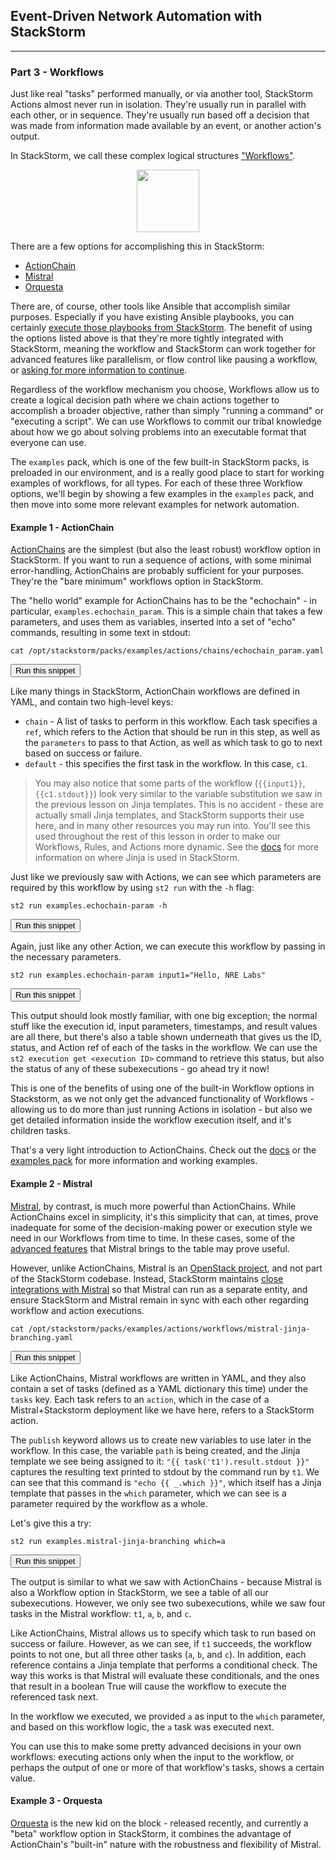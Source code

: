 ## Event-Driven Network Automation with StackStorm

---

### Part 3 - Workflows

Just like real "tasks" performed manually, or via another tool, StackStorm Actions almost never run in isolation. They're usually run in parallel with each other, or in sequence. They're usually run based off a decision that was made from information made available by an event, or another action's output.

In StackStorm, we call these complex logical structures ["Workflows"](https://docs.stackstorm.com/workflows.html).

<div style="text-align:center;"><img src="https://raw.githubusercontent.com/nre-learning/antidote/st2-lesson/lessons/lesson-15/workflows.png" width="100"></div>

There are a few options for accomplishing this in StackStorm:

- [ActionChain](https://docs.stackstorm.com/actionchain.html)
- [Mistral](https://docs.stackstorm.com/mistral.html)
- [Orquesta](https://docs.stackstorm.com/orquesta.html)

There are, of course, other tools like Ansible that accomplish similar purposes. Especially if you have existing Ansible playbooks, you can certainly [execute those playbooks from StackStorm](https://github.com/StackStorm-Exchange/stackstorm-ansible). The benefit of using the options listed above is that they're more tightly integrated with StackStorm, meaning the workflow and StackStorm can work together for advanced features like parallelism, or flow control like pausing a workflow, or [asking for more information to continue](https://docs.stackstorm.com/inquiries.html).

Regardless of the workflow mechanism you choose, Workflows allow us to create a logical decision path where we chain actions together to accomplish a broader objective, rather than simply "running a command" or "executing a script". We can use Workflows to commit our tribal knowledge about how we go about solving problems into an executable format that everyone can use.

The `examples` pack, which is one of the few built-in StackStorm packs, is preloaded in our environment, and is a really good place to start for working examples of workflows, for all types. For each of these three Workflow options, we'll begin by showing a few examples in the `examples` pack, and then move into some more relevant examples for network automation.

#### Example 1 - ActionChain

[ActionChains](https://docs.stackstorm.com/actionchain.html) are the simplest (but also the least robust) workflow option in StackStorm. If you want to run a sequence of actions, with some minimal error-handling, ActionChains are probably sufficient for your purposes. They're the "bare minimum" workflows option in StackStorm.

The "hello world" example for ActionChains has to be the "echochain" - in particular, `examples.echochain_param`. This is a simple chain that takes a few parameters, and uses them as variables, inserted into a set of "echo" commands, resulting in some text in stdout:

```
cat /opt/stackstorm/packs/examples/actions/chains/echochain_param.yaml
```
<button type="button" class="btn btn-primary btn-sm" onclick="runSnippetInTab('st2', 0)">Run this snippet</button>

Like many things in StackStorm, ActionChain workflows are defined in YAML, and contain two high-level keys:

- `chain` - A list of tasks to perform in this workflow. Each task specifies a `ref`, which refers to the Action that should be run in this step, as well as the `parameters` to pass to that Action, as well as which task to go to next based on success or failure.
- `default` - this specifies the first task in the workflow. In this case, `c1`.

> You may also notice that some parts of the workflow (`{{input1}}`, `{{c1.stdout}}`) look very similar to the variable substitution we saw in the previous lesson on Jinja templates. This is no accident - these are actually small Jinja templates, and StackStorm supports their use here, and in many other resources you may run into. You'll see this used throughout the rest of this lesson in order to make our Workflows, Rules, and Actions more dynamic. See the [docs](https://docs.stackstorm.com/reference/jinja.html) for more information on where Jinja is used in StackStorm.

Just like we previously saw with Actions, we can see which parameters are required by this workflow by using `st2 run` with the `-h` flag:

```
st2 run examples.echochain-param -h
```
<button type="button" class="btn btn-primary btn-sm" onclick="runSnippetInTab('st2', 1)">Run this snippet</button>

Again, just like any other Action, we can execute this workflow by passing in the necessary parameters.

```
st2 run examples.echochain-param input1="Hello, NRE Labs"
```
<button type="button" class="btn btn-primary btn-sm" onclick="runSnippetInTab('st2', 2)">Run this snippet</button>

This output should look mostly familiar, with one big exception; the normal stuff like the execution id, input parameters,
timestamps, and result values are all there, but there's also a table shown underneath that gives us the ID, status, and
Action ref of each of the tasks in the workflow. We can use the `st2 execution get <execution ID>` command to retrieve this
status, but also the status of any of these subexecutions - go ahead try it now!

This is one of the benefits of using one of the built-in Workflow options in Stackstorm, as we not only get the advanced functionality of Workflows - allowing
us to do more than just running Actions in isolation - but also we get detailed information inside the workflow execution itself, and it's children tasks.

That's a very light introduction to ActionChains. Check out the [docs](https://docs.stackstorm.com/actionchain.html) or
the [examples pack](https://github.com/StackStorm/st2/tree/master/contrib/examples/actions/chains) for more information and working examples.

#### Example 2 - Mistral

[Mistral](https://docs.stackstorm.com/mistral.html), by contrast, is much more powerful than ActionChains. While ActionChains excel
in simplicity, it's this simplicity that can, at times, prove inadequate for some of the decision-making power or execution style we need
in our Workflows from time to time. In these cases, some of the [advanced features](https://docs.openstack.org/mistral/latest/main_features.html)
that Mistral brings to the table may prove useful.

However, unlike ActionChains, Mistral is an [OpenStack project](https://docs.openstack.org/mistral/latest/), and not part of the StackStorm codebase. Instead,
StackStorm maintains [close integrations with Mistral](https://github.com/StackStorm/st2mistral) so that Mistral can run as a separate entity,
and ensure StackStorm and Mistral remain in sync with each other regarding workflow and action executions.

```
cat /opt/stackstorm/packs/examples/actions/workflows/mistral-jinja-branching.yaml
```
<button type="button" class="btn btn-primary btn-sm" onclick="runSnippetInTab('st2', 3)">Run this snippet</button>

Like ActionChains, Mistral workflows are written in YAML, and they also contain a set of tasks (defined as a YAML dictionary this time) under the `tasks` key.
Each task refers to an `action`, which in the case of a Mistral+Stackstorm deployment like we have here, refers to a StackStorm action.

The `publish` keyword allows us to create new variables to use later in the workflow. In this case, the variable `path` is being created, and the Jinja template we see being assigned to it: `"{{ task('t1').result.stdout }}"` captures the resulting text printed to stdout by the command run by `t1`. We can see that this command is `"echo {{ _.which }}"`, which itself has a Jinja template that passes in the `which` parameter, which we can see is a parameter required by the workflow as a whole.

Let's give this a try:

```
st2 run examples.mistral-jinja-branching which=a
```
<button type="button" class="btn btn-primary btn-sm" onclick="runSnippetInTab('st2', 4)">Run this snippet</button>

The output is similar to what we saw with ActionChains - because Mistral is also a Workflow option in StackStorm, we see a table of all our subexecutions. However, we
only see two subexecutions, while we saw four tasks in the Mistral workflow: `t1`, `a`, `b`, and `c`.

Like ActionChains, Mistral allows us to specify which task to run based on success or failure. However, as we can see, if `t1` succeeds, the workflow
points to not one, but all three other tasks (`a`, `b`, and `c`). In addition, each reference contains a Jinja template that performs a conditional check.
The way this works is that Mistral will evaluate these conditionals, and the ones that result in a boolean True will cause the workflow to execute the referenced task next.

In the workflow we executed, we provided `a` as input to the `which` parameter, and based on this workflow logic, the `a` task was executed next.

You can use this to make some pretty advanced decisions in your own workflows: executing actions only when the input to the workflow,
or perhaps the output of one or more of that workflow's tasks, shows a certain value.

#### Example 3 - Orquesta

[Orquesta](https://docs.stackstorm.com/orquesta.html) is the new kid on the block - released recently, and currently a "beta" workflow
option in StackStorm, it combines the advantage of ActionChain's "built-in" nature with the robustness and flexibility of Mistral.
